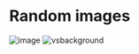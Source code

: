# Random images
![image](https://github.com/superfx64/image-hosting/assets/157181013/5c0f8145-392e-4ade-a461-3a5508300c0a)
![vsbackground](https://github.com/user-attachments/assets/f19e5310-5971-48b2-873e-872751b6e3ba)
